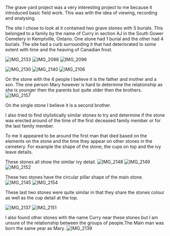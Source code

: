 The grave yard project was a very interesting project to me because it introduced basic field work. This was with the idea of viewing, recording and analysing. 


The site I chose to look at it contained two grave stones with 5 burials. This belonged to a family by the name of Curry in section AJ in the South Gower Cemetery in Kemptville, Ontario. One stone had 1 burial and the other had 4 burials. The site had a curb surrounding it that had deteriorated to some extent with time and the heaving of Canadian frost. 

![IMG_2133](https://user-images.githubusercontent.com/90994995/144790554-56c3ad8a-9596-470c-b0b0-2c634079308d.jpeg)
![IMG_2098](https://user-images.githubusercontent.com/90994995/144790494-12b3d900-00e0-4fba-b6e0-9a29f2e90808.jpeg)
![IMG_2096](https://user-images.githubusercontent.com/90994995/144790485-9a909ecc-bbfc-436b-a751-ab83c92b4d75.jpeg)


![IMG_2130](https://user-images.githubusercontent.com/90994995/144790562-ea8255dc-99a5-4d07-bb7e-127289ca3759.jpeg)
![IMG_2140](https://user-images.githubusercontent.com/90994995/144790573-bf3ff2a7-bb9f-4305-b146-651827ecd022.jpeg)
![IMG_2106](https://user-images.githubusercontent.com/90994995/144790535-213e5c54-dea2-4002-bbad-a0fa9b442615.jpeg)

On the stone with the 4  people I believe it is the father and mother and a son. The one person Mary however is hard to determine the relationship as she is younger then the parents but quite older then the brothers.  
![IMG_2157](https://user-images.githubusercontent.com/90994995/144793109-c7fd7e79-9b6f-4759-a639-efe5b65c2449.jpeg)

On the single stone I believe it is a second brother. 


I also tried to find stylistically similar stones to try and determine if the stone was erected around of the time of the first deceased family member or for the last family member. 

To me it appeared to be around the first man that died based on the elements on the stone and the time they appear on other stones in the cemetery. For example the shape of the stone, the cups on top and the ivy leave details.



These stones all show the similar ivy detail. 
![IMG_2148](https://user-images.githubusercontent.com/90994995/144791115-d43d5063-adc2-4c75-9340-e4e893f3df32.jpeg)
![IMG_2149](https://user-images.githubusercontent.com/90994995/144791163-a249ca54-de79-4141-ae36-ef3f735ee5fd.jpeg)
![IMG_2152](https://user-images.githubusercontent.com/90994995/144791191-7b3eb065-c7e6-460d-9877-6480f79d5daf.jpeg)

These two stones have the circular pillar shape of the main stone. 
![IMG_2145](https://user-images.githubusercontent.com/90994995/144791145-3600e159-6c7d-476f-9a87-f536369890c9.jpeg)
![IMG_2154](https://user-images.githubusercontent.com/90994995/144791206-3de9b975-8d22-41e8-9e29-0745eadbe735.jpeg)


These last two stones were quite similar in that they share the stones colour as well as the cup detail at the top.

![IMG_2137](https://user-images.githubusercontent.com/90994995/144791259-93753d96-20b0-4f60-93ae-f5af9ece3039.jpeg)
![IMG_2151](https://user-images.githubusercontent.com/90994995/144792286-bd062c9c-eec5-4db7-8e79-84997ca653d7.jpeg)


I also found other stones with the name Curry near these stones but I am unsure of the relationship between the groups of people.The Main man was born the same year as Mary. 
![IMG_2139](https://user-images.githubusercontent.com/90994995/144793231-eaa2fd23-3f98-4940-9374-e4f5d5836401.jpeg)

